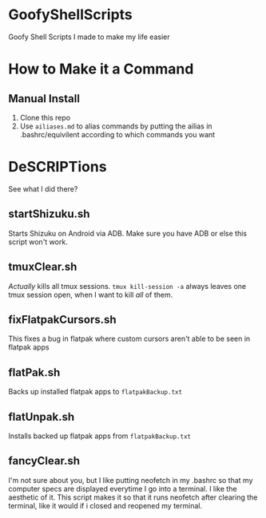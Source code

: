 # GoofyShellScripts
Goofy Shell Scripts I made to make my life easier

# How to Make it a Command
## Manual Install
1. Clone this repo
2. Use `ailiases.md` to alias commands by putting the ailias in .bashrc/equivilent according to which commands you want

# DeSCRIPTions
See what I did there?

## startShizuku.sh
Starts Shizuku on Android via ADB. Make sure you have ADB or else this script won't work.

## tmuxClear.sh
*Actually* kills all tmux sessions. `tmux kill-session -a` always leaves one tmux session open, when I want to kill *all* of them.

## fixFlatpakCursors.sh
This fixes a bug in flatpak where custom cursors aren't able to be seen in flatpak apps

## flatPak.sh
Backs up installed flatpak apps to `flatpakBackup.txt`

## flatUnpak.sh
Installs backed up flatpak apps from `flatpakBackup.txt`

## fancyClear.sh
I'm not sure about you, but I like putting neofetch in my .bashrc so that my computer specs are displayed everytime I go into a terminal. I like the aesthetic of it. This script makes it so that it runs neofetch after clearing the terminal, like it would if i closed and reopened my terminal.
